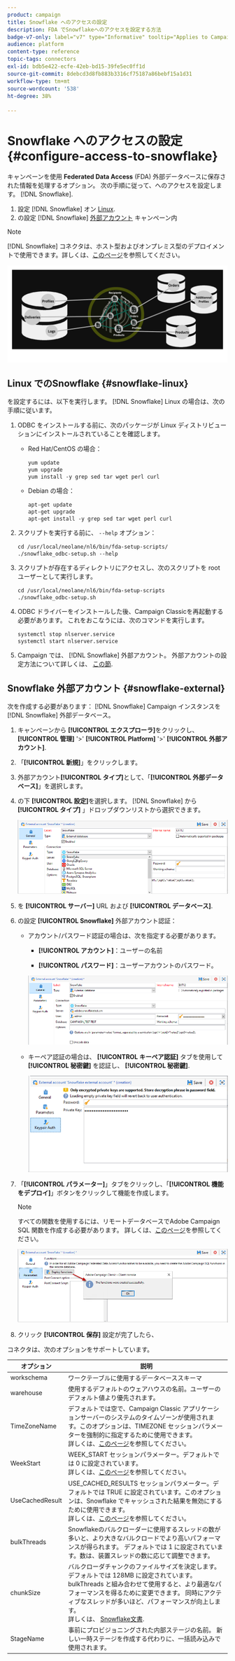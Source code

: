 ```yaml
---
product: campaign
title: Snowflake へのアクセスの設定
description: FDA でSnowflakeへのアクセスを設定する方法
badge-v7-only: label="v7" type="Informative" tooltip="Applies to Campaign Classic v7 only"
audience: platform
content-type: reference
topic-tags: connectors
exl-id: bdb5e422-ecfe-42eb-bd15-39fe5ec0ff1d
source-git-commit: 8debcd3d8fb883b3316cf75187a86bebf15a1d31
workflow-type: tm+mt
source-wordcount: '538'
ht-degree: 38%

---
```


# Snowflake へのアクセスの設定 {#configure-access-to-snowflake}



キャンペーンを使用 **Federated Data Access** (FDA) 外部データベースに保存された情報を処理するオプション。 次の手順に従って、へのアクセスを設定します。 [!DNL Snowflake].

1. 設定 [!DNL Snowflake] オン [Linux](#snowflake-linux).
1. の設定 [!DNL Snowflake] [外部アカウント](#snowflake-external) キャンペーン内

>[!NOTE]
>
>[!DNL Snowflake] コネクタは、ホスト型およびオンプレミス型のデプロイメントで使用できます。詳しくは、[このページ](../../installation/using/capability-matrix.md)を参照してください。

![](assets/snowflake_3.png)

## Linux でのSnowflake {#snowflake-linux}

を設定するには、以下を実行します。 [!DNL Snowflake] Linux の場合は、次の手順に従います。

1. ODBC をインストールする前に、次のパッケージが Linux ディストリビューションにインストールされていることを確認します。

   * Red Hat/CentOS の場合：

     ```
     yum update
     yum upgrade
     yum install -y grep sed tar wget perl curl
     ```

   * Debian の場合：

     ```
     apt-get update
     apt-get upgrade
     apt-get install -y grep sed tar wget perl curl
     ```

1. スクリプトを実行する前に、 `--help` オプション：

   ```
   cd /usr/local/neolane/nl6/bin/fda-setup-scripts/
   ./snowflake_odbc-setup.sh --help
   ```

1. スクリプトが存在するディレクトリにアクセスし、次のスクリプトを root ユーザーとして実行します。

   ```
   cd /usr/local/neolane/nl6/bin/fda-setup-scripts
   ./snowflake_odbc-setup.sh
   ```

1. ODBC ドライバーをインストールした後、Campaign Classicを再起動する必要があります。 これをおこなうには、次のコマンドを実行します。

   ```
   systemctl stop nlserver.service
   systemctl start nlserver.service
   ```

1. Campaign では、 [!DNL Snowflake] 外部アカウント。 外部アカウントの設定方法について詳しくは、 [この節](#snowflake-external).

## Snowflake 外部アカウント {#snowflake-external}

次を作成する必要があります： [!DNL Snowflake] Campaign インスタンスを [!DNL Snowflake] 外部データベース。

1. キャンペーンから **[!UICONTROL エクスプローラ]**&#x200B;をクリックし、 **[!UICONTROL 管理]** &#39;>&#39; **[!UICONTROL Platform]** &#39;>&#39; **[!UICONTROL 外部アカウント]**.

1. 「**[!UICONTROL 新規]**」をクリックします。

1. 外部アカウント&#x200B;**[!UICONTROL タイプ]**&#x200B;として、「**[!UICONTROL 外部データベース]**」を選択します。

1. の下 **[!UICONTROL 設定]**&#x200B;を選択します。 [!DNL Snowflake] から **[!UICONTROL タイプ]** 」ドロップダウンリストから選択できます。

   ![](assets/snowflake_5.png)

1. を **[!UICONTROL サーバー]** URL および **[!UICONTROL データベース]**.

1. の設定 **[!UICONTROL Snowflake]** 外部アカウント認証：

   * アカウント/パスワード認証の場合は、次を指定する必要があります。

      * **[!UICONTROL アカウント]**：ユーザーの名前

      * **[!UICONTROL パスワード]**：ユーザーアカウントのパスワード。

     ![](assets/snowflake.png)

   * キーペア認証の場合は、 **[!UICONTROL キーペア認証]** タブを使用して **[!UICONTROL 秘密鍵]** を認証し、 **[!UICONTROL 秘密鍵]**.

     ![](assets/snowflake_4.png)

1. 「**[!UICONTROL パラメーター]**」タブをクリックし、「**[!UICONTROL 機能をデプロイ]**」ボタンをクリックして機能を作成します。

   >[!NOTE]
   >
   >すべての関数を使用するには、リモートデータベースでAdobe Campaign SQL 関数を作成する必要があります。 詳しくは、[このページ](../../configuration/using/adding-additional-sql-functions.md)を参照してください。

   ![](assets/snowflake_2.png)

1. クリック **[!UICONTROL 保存]** 設定が完了したら、

コネクタは、次のオプションをサポートしています。

| オプション | 説明 |
|---|---|
| workschema | ワークテーブルに使用するデータベーススキーマ  |
| warehouse | 使用するデフォルトのウェアハウスの名前。ユーザーのデフォルト値より優先されます。 |
| TimeZoneName | デフォルトでは空で、Campaign Classic アプリケーションサーバーのシステムのタイムゾーンが使用されます。このオプションは、TIMEZONE セッションパラメーターを強制的に指定するために使用できます。<br>詳しくは、[このページ](https://docs.snowflake.net/manuals/sql-reference/parameters.html#timezone)を参照してください。 |
| WeekStart | WEEK_START セッションパラメーター。デフォルトでは 0 に設定されています。<br>詳しくは、[このページ](https://docs.snowflake.com/en/sql-reference/parameters.html#week-start)を参照してください。 |
| UseCachedResult | USE_CACHED_RESULTS セッションパラメーター。デフォルトでは TRUE に設定されています。このオプションは、Snowflake でキャッシュされた結果を無効にするために使用できます。<br>詳しくは、[このページ](https://docs.snowflake.net/manuals/user-guide/querying-persisted-results.html)を参照してください。 |
| bulkThreads | Snowflakeのバルクローダーに使用するスレッドの数が多いと、より大きなバルクロードでより高いパフォーマンスが得られます。 デフォルトでは 1 に設定されています。数は、装置スレッドの数に応じて調整できます。 |
| chunkSize | バルクローダチャンクのファイルサイズを決定します。 デフォルトでは 128MB に設定されています。 bulkThreads と組み合わせて使用すると、より最適なパフォーマンスを得るために変更できます。 同時にアクティブなスレッドが多いほど、パフォーマンスが向上します。 <br>詳しくは、 [Snowflake文書](https://docs.snowflake.net/manuals/sql-reference/sql/put.html). |
| StageName | 事前にプロビジョニングされた内部ステージの名前。 新しい一時ステージを作成する代わりに、一括読み込みで使用されます。 |
